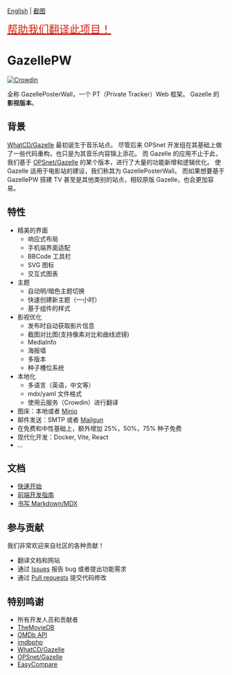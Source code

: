 [English](./README.md) | [截图](https://raw.githubusercontent.com/Mosasauroidea/GazellePW/main/public/static/stylespreview/zh-github-dark.png)

<a href="./docs/zh-Hans/i18n.md"><span style="color: #d8210d; font-size: 1.5rem; text-decoration: underline;">帮助我们翻译此项目！</span></a>

# GazellePW

[![Crowdin](https://badges.crowdin.net/gazellepw/localized.svg)](https://crowdin.com/project/gazellepw)

全称 GazellePosterWall，一个 PT（Private Tracker）Web 框架。 Gazelle 的 **影视版本**。

## 背景

[WhatCD/Gazelle](https://github.com/WhatCD/Gazelle) 最初诞生于音乐站点。 尽管后来 OPSnet 开发组在其基础上做了一些代码重构，也只是为其音乐内容锦上添花。 而 Gazelle 的应用不止于此，我们基于 [OPSnet/Gazelle](https://github.com/OPSnet/Gazelle) 的某个版本，进行了大量的功能新增和逻辑优化。 使 Gazelle 适用于电影站的建设，我们称其为 GazellePosterWall。 而如果想要基于 GazellePW 搭建 TV 甚至是其他类别的站点，相较原版 Gazelle，也会更加容易。

## 特性

- 精美的界面
  - 响应式布局
  - 手机端界面适配
  - BBCode 工具栏
  - SVG 图标
  - 交互式图表
- 主题
  - 自动明/暗色主题切换
  - 快速创建新主题（一小时）
  - 基于组件的样式
- 影视优化
  - 发布时自动获取影片信息
  - 截图对比图(支持像素对比和曲线滤镜)
  - MediaInfo
  - 海报墙
  - 多版本
  - 种子槽位系统
- 本地化
  - 多语言（英语，中文等）
  - mdx/yaml 文件格式
  - 使用云服务（Crowdin）进行翻译
- 图床：本地或者 [Minio](https://github.com/minio/minio)
- 邮件发送：SMTP 或者 [Mailgun](https://www.mailgun.com/)
- 在免费和中性基础上，额外增加 25%，50%，75% 种子免费
- 现代化开发：Docker, Vite, React
- ...

## 文档

- [快速开始](./docs/zh-Hans/Getting-Started.md)
- [前端开发指南](./docs/zh-Hans/Frontend-Development-Guide.md)
- [书写 Markdown/MDX](./docs/zh-Hans/Writing-Markdown-Mdx.md)

## 参与贡献

我们非常欢迎来自社区的各种贡献！

- 翻译文档和网站
- 通过 [Issues](https://github.com/Mosasauroidea/GazellePW/issues/new/choose) 报告 bug 或者提出功能需求
- 通过 [Pull requests](https://github.com/Mosasauroidea/GazellePW/pulls) 提交代码修改

## 特别鸣谢

- 所有开发人员和贡献者
- [TheMovieDB](https://www.themoviedb.org/)
- [OMDb API](https://www.omdbapi.com/)
- [imdbphp](https://github.com/tboothman/imdbphp)
- [WhatCD/Gazelle](https://github.com/WhatCD/Gazelle)
- [OPSnet/Gazelle](https://github.com/OPSnet/Gazelle)
- [EasyCompare](https://github.com/N3xusHD/EasyCompare)
